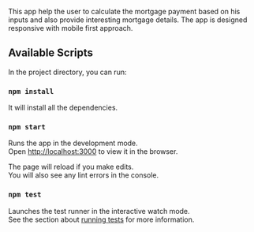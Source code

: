 This app help the user to calculate the mortgage payment based on his inputs and also provide interesting mortgage details. The app is designed responsive with mobile first approach.

## Available Scripts

In the project directory, you can run:

### `npm install`

It will install all the dependencies.


### `npm start`

Runs the app in the development mode.<br />
Open [http://localhost:3000](http://localhost:3000) to view it in the browser.

The page will reload if you make edits.<br />
You will also see any lint errors in the console.

### `npm test`

Launches the test runner in the interactive watch mode.<br />
See the section about [running tests](https://facebook.github.io/create-react-app/docs/running-tests) for more information.




